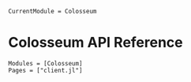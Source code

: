 ```@meta
CurrentModule = Colosseum
```

# Colosseum API Reference

```@autodocs
Modules = [Colosseum]
Pages = ["client.jl"]
```
